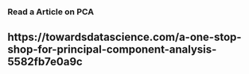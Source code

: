 <h3> Read a Article on PCA</h3>
<h2> <b> https://towardsdatascience.com/a-one-stop-shop-for-principal-component-analysis-5582fb7e0a9c </h2> 
